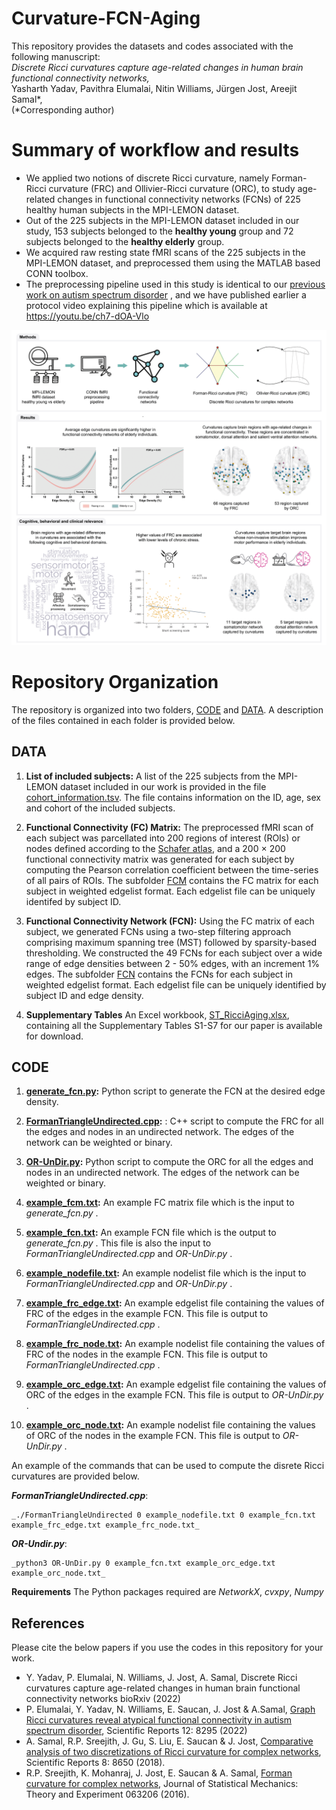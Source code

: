 # Curvature-FCN-Aging

This repository provides the datasets and codes associated with the following manuscript:<br>
<i>Discrete Ricci curvatures capture age-related changes in human brain functional connectivity networks,</i><br>
Yasharth Yadav, Pavithra Elumalai, Nitin Williams, Jürgen Jost, Areejit Samal*,<br>
(*Corresponding author)

# Summary of workflow and results

* We applied two notions of discrete Ricci curvature, namely Forman-Ricci curvature (FRC) and Ollivier-Ricci curvature (ORC), to study age-related changes in functional connectivity networks (FCNs) of 225 healthy human subjects in the MPI-LEMON dataset.
* Out of the 225 subjects in the MPI-LEMON dataset included in our study, 153 subjects belonged to the **healthy young** group and 72 subjects belonged to the **healthy elderly** group.
* We acquired raw resting state fMRI scans of the 225 subjects in the MPI-LEMON dataset, and preprocessed them using the MATLAB based CONN toolbox. 
* The preprocessing pipeline used in this study is identical to our [previous work on autism spectrum disorder](https://doi.org/10.1038/s41598-022-12171-y "Graph Ricci curvatures reveal atypical functional connectivity in autism spectrum disorder") , and we have published earlier a protocol video explaining this pipeline which is available at https://youtu.be/ch7-dOA-Vlo

![network example](https://github.com/asamallab/Curvature-FCN-Aging/blob/main/summary_figure.png)

# Repository Organization

The repository is organized into two folders, [CODE](https://github.com/asamallab/Curvature-FCN-Aging/tree/main/CODE) and [DATA](https://github.com/asamallab/Curvature-FCN-Aging/tree/main/DATA). A description of the files contained in each folder is provided below.

## DATA

1. **List of included subjects:**
A list of the 225 subjects from the MPI-LEMON dataset included in our work is provided in the file [cohort_information.tsv](https://github.com/asamallab/Curvature-FCN-Aging/blob/main/DATA/cohort_information.tsv). The file contains information on the ID, age, sex and cohort of the included subjects.

2. **Functional Connectivity (FC) Matrix:**
The preprocessed fMRI scan of each subject was parcellated into 200 regions of interest (ROIs) or nodes defined according to the [Schafer atlas](https://doi.org/10.1093/cercor/bhx179 "Local-Global Parcellation of the Human Cerebral Cortex from Intrinsic Functional Connectivity MRI"), and a 200 × 200 functional connectivity matrix was generated for each subject by computing the Pearson correlation coefficient between the time-series of all pairs of ROIs. The subfolder [FCM](https://github.com/asamallab/Curvature-FCN-Aging/tree/main/DATA/FCM) contains the FC matrix for each subject in weighted edgelist format. Each edgelist file can be uniquely identifed by subject ID.

3. **Functional Connectivity Network (FCN):**
Using the FC matrix of each subject, we generated FCNs using a two-step filtering approach comprising maximum spanning tree (MST) followed by sparsity-based thresholding. We constructed the 49 FCNs for each subject over a wide range of edge densities between 2 - 50% edges, with an increment 1% edges.
The subfolder [FCN](https://github.com/asamallab/Curvature-FCN-Aging/tree/main/DATA/FCN) contains the FCNs for each subject in weighted edgelist format. Each edgelist file can be uniquely identified by subject ID and edge density.

4. **Supplementary Tables**
An Excel workbook, [ST_RicciAging.xlsx](https://github.com/asamallab/Curvature-FCN-Aging/blob/main/DATA/ST_RicciAging.xlsx), containing all the Supplementary Tables S1-S7 for our paper is available for download.

## CODE

1. **[generate_fcn.py](https://github.com/asamallab/Curvature-FCN-Aging/blob/main/CODE/generate_fcn.py):**
Python script to generate the FCN at the desired edge density.

2. **[FormanTriangleUndirected.cpp](https://github.com/asamallab/Curvature-FCN-Aging/blob/main/CODE/FormanTriangleUndirected.cpp):** : C++ script to compute the FRC for all the edges and nodes in an undirected network. The edges of the network can be weighted or binary.

3. **[OR-UnDir.py](https://github.com/asamallab/Curvature-FCN-Aging/blob/main/CODE/OR-UnDir.py):** Python script to compute the ORC for all the edges and nodes in an undirected network. The edges of the network can be weighted or binary.

4. **[example_fcm.txt](https://github.com/asamallab/Curvature-FCN-Aging/blob/main/CODE/example_fcm.txt):** An example FC matrix file which is the input to _generate_fcn.py_ .

5. **[example_fcn.txt](https://github.com/asamallab/Curvature-FCN-Aging/blob/main/CODE/example_fcn.txt):** An example FCN file which is the output to _generate_fcn.py_ . This file is also the input to _FormanTriangleUndirected.cpp_ and _OR-UnDir.py_ .

6. **[example_nodefile.txt](https://github.com/asamallab/Curvature-FCN-Aging/blob/main/CODE/example_nodefile.txt):** An example nodelist file which is the input to _FormanTriangleUndirected.cpp_ and _OR-UnDir.py_ .

7. **[example_frc_edge.txt](https://github.com/asamallab/Curvature-FCN-Aging/blob/main/CODE/example_frc_edge.txt):** An example edgelist file containing the values of FRC of the edges in the example FCN. This file is output to _FormanTriangleUndirected.cpp_ .

8. **[example_frc_node.txt](https://github.com/asamallab/Curvature-FCN-Aging/blob/main/CODE/example_frc_node.txt):** An example nodelist file containing the values of FRC of the nodes in the example FCN. This file is output to _FormanTriangleUndirected.cpp_ .

9. **[example_orc_edge.txt](https://github.com/asamallab/Curvature-FCN-Aging/blob/main/CODE/example_orc_edge.txt):** An example edgelist file containing the values of ORC of the edges in the example FCN. This file is output to _OR-UnDir.py_ .

10. **[example_orc_node.txt](https://github.com/asamallab/Curvature-FCN-Aging/blob/main/CODE/example_orc_node.txt):** An example nodelist file containing the values of ORC of the nodes in the example FCN. This file is output to _OR-UnDir.py_ .

An example of the commands that can be used to compute the disrete Ricci curvatures are provided below.

_**FormanTriangleUndirected.cpp**_: 

    _./FormanTriangleUndirected 0 example_nodefile.txt 0 example_fcn.txt example_frc_edge.txt example_frc_node.txt_

_**OR-Undir.py**_: 

    _python3 OR-UnDir.py 0 example_fcn.txt example_orc_edge.txt example_orc_node.txt_

**Requirements**
The Python packages required are _NetworkX_, _cvxpy_, _Numpy_

## References

Please cite the below papers if you use the codes in this repository for your work.

* Y. Yadav, P. Elumalai, N. Williams, J. Jost, A. Samal, Discrete Ricci curvatures capture age-related changes in human brain functional connectivity networks bioRxiv (2022)
* P. Elumalai, Y. Yadav, N. Williams, E. Saucan, J. Jost & A.Samal, [Graph Ricci curvatures reveal atypical functional connectivity in autism spectrum disorder](https://www.nature.com/articles/s41598-022-12171-y#citeas),  Scientific Reports 12: 8295 (2022)
* A. Samal, R.P. Sreejith, J. Gu, S. Liu, E. Saucan & J. Jost, [Comparative analysis of two discretizations of Ricci curvature for complex networks](https://www.nature.com/articles/s41598-018-27001-3), Scientific Reports 8: 8650 (2018).
* R.P. Sreejith, K. Mohanraj, J. Jost, E. Saucan & A. Samal, [Forman curvature for complex networks](https://iopscience.iop.org/article/10.1088/1742-5468/2016/06/063206), Journal of Statistical Mechanics: Theory and Experiment 063206 (2016).

